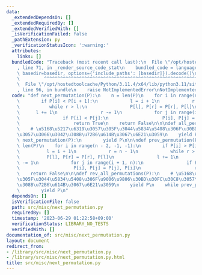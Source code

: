 ```yaml
---
data:
  _extendedDependsOn: []
  _extendedRequiredBy: []
  _extendedVerifiedWith: []
  _isVerificationFailed: false
  _pathExtension: py
  _verificationStatusIcon: ':warning:'
  attributes:
    links: []
  bundledCode: "Traceback (most recent call last):\n  File \"/opt/hostedtoolcache/Python/3.11.4/x64/lib/python3.11/site-packages/onlinejudge_verify/documentation/build.py\"\
    , line 71, in _render_source_code_stat\n    bundled_code = language.bundle(stat.path,\
    \ basedir=basedir, options={'include_paths': [basedir]}).decode()\n          \
    \         ^^^^^^^^^^^^^^^^^^^^^^^^^^^^^^^^^^^^^^^^^^^^^^^^^^^^^^^^^^^^^^^^^^^^^^^^^^^^^^^^^\n\
    \  File \"/opt/hostedtoolcache/Python/3.11.4/x64/lib/python3.11/site-packages/onlinejudge_verify/languages/python.py\"\
    , line 96, in bundle\n    raise NotImplementedError\nNotImplementedError\n"
  code: "def next_permutation(P):\n    n = len(P)\n    for i in range(n - 2, -1, -1):\n\
    \        if P[i] < P[i + 1]:\n            l = i + 1\n            r = n - 1\n \
    \           while r > l:\n                P[l], P[r] = P[r], P[l]\n          \
    \      l += 1\n                r -= 1\n            for j in range(i + 1, n):\n\
    \                if P[i] < P[j]:\n                    P[i], P[j] = P[j], P[i]\n\
    \                    return True\n    return False\n\n\ndef all_permutations(P):\n\
    \    # \u5168\u5217\u6319\u3057\u305F\u3044\u5834\u5408\u306F\u30BD\u30FC\u30C8\
    \u3057\u3066\u3042\u308B\u72B6\u614B\u3067\u6E21\u3059\n    yield P\n    while\
    \ next_permutation(P):\n        yield P\n\n\ndef prev_permutation(P):\n    n =\
    \ len(P)\n    for i in range(n - 2, -1, -1):\n        if P[i] > P[i + 1]:\n  \
    \          l = i + 1\n            r = n - 1\n            while r > l:\n      \
    \          P[l], P[r] = P[r], P[l]\n                l += 1\n                r\
    \ -= 1\n            for j in range(i + 1, n):\n                if P[i] > P[j]:\n\
    \                    P[i], P[j] = P[j], P[i]\n                    return True\n\
    \    return False\n\n\ndef rev_all_permutations(P):\n    # \u5168\u5217\u6319\u3057\
    \u305F\u3044\u5834\u5408\u306F\u9006\u9806\u30BD\u30FC\u30C8\u3057\u3066\u3042\
    \u308B\u72B6\u614B\u3067\u6E21\u3059\n    yield P\n    while prev_permutation(P):\n\
    \        yield P\n"
  dependsOn: []
  isVerificationFile: false
  path: src/misc/next_permutation.py
  requiredBy: []
  timestamp: '2023-06-29 01:22:58+09:00'
  verificationStatus: LIBRARY_NO_TESTS
  verifiedWith: []
documentation_of: src/misc/next_permutation.py
layout: document
redirect_from:
- /library/src/misc/next_permutation.py
- /library/src/misc/next_permutation.py.html
title: src/misc/next_permutation.py
---
```

